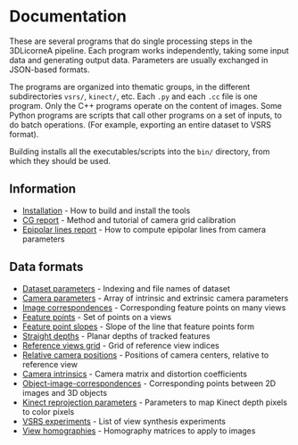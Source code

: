 # Documentation

These are several programs that do single processing steps in the 3DLicorneA pipeline. Each program works independently, taking some input data and generating output data. Parameters are usually exchanged in JSON-based formats.

The programs are organized into thematic groups, in the different subdirectories `vsrs/`, `kinect/`, etc. Each `.py` and each `.cc` file is one program. Only the C++ programs operate on the content of images. Some Python programs are scripts that call other programs on a set of inputs, to do batch operations. (For example, exporting an entire dataset to VSRS format).

Building installs all the executables/scripts into the `bin/` directory, from which they should be used.

## Information

- [Installation](installation.md) - How to build and install the tools
- [CG report](cg.pdf) - Method and tutorial of camera grid calibration
- [Epipolar lines report](epipolar.pdf) - How to compute epipolar lines from camera parameters


## Data formats

- [Dataset parameters](data/dataset.html) - Indexing and file names of dataset
- [Camera parameters](data/cameras.html) - Array of intrinsic and extrinsic camera parameters
- [Image correspondences](data/image_correspondences.html) - Corresponding feature points on many views
- [Feature points](data/feature_points.html) - Set of points on a views
- [Feature point slopes](data/feature_points.html) - Slope of the line that feature points form
- [Straight depths](data/straight_depths.html) - Planar depths of tracked features
- [Reference views grid](data/references_grid.html) - Grid of reference view indices
- [Relative camera positions](data/relative_camera_positions.html) - Positions of camera centers, relative to reference view
- [Camera intrinsics](data/intrinsics.html) - Camera matrix and distortion coefficients
- [Object-image-correspondences](data/obj_img_cors.html) - Corresponding points between 2D images and 3D objects
- [Kinect reprojection parameters](data/reprojection.html) - Parameters to map Kinect depth pixels to color pixels
- [VSRS experiments](data/experiments.html) - List of view synthesis experiments
- [View homographies](data/view_homography.html) - Homography matrices to apply to images

